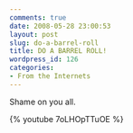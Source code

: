 ```yaml
---
comments: true
date: 2008-05-28 23:00:53
layout: post
slug: do-a-barrel-roll
title: DO A BARREL ROLL!
wordpress_id: 126
categories:
- From the Internets
---
```


Shame on you all.




{% youtube 7oLHOpTTuOE %}
